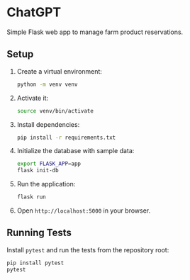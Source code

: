 # ChatGPT

Simple Flask web app to manage farm product reservations.

## Setup

1. Create a virtual environment:
   ```bash
   python -m venv venv
   ```
2. Activate it:
   ```bash
   source venv/bin/activate
   ```
3. Install dependencies:
   ```bash
   pip install -r requirements.txt
   ```
4. Initialize the database with sample data:
   ```bash
   export FLASK_APP=app
   flask init-db
   ```
5. Run the application:
   ```bash
   flask run
   ```
6. Open `http://localhost:5000` in your browser.

## Running Tests

Install `pytest` and run the tests from the repository root:

```bash
pip install pytest
pytest
```
